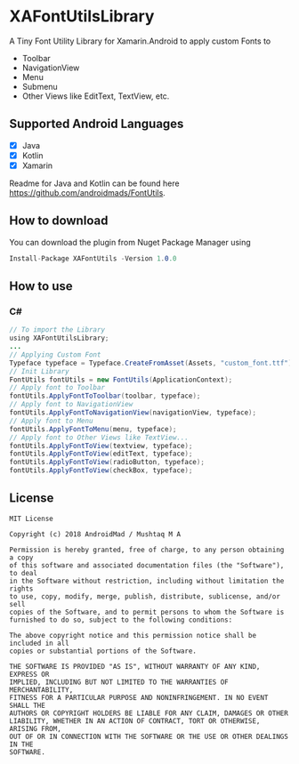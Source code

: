# XAFontUtilsLibrary
A Tiny Font Utility Library for Xamarin.Android to apply custom Fonts to 
* Toolbar
* NavigationView
* Menu
* Submenu
* Other Views like EditText, TextView, etc.

## Supported Android Languages
- [x] Java
- [x] Kotlin
- [x] Xamarin

Readme for Java and Kotlin can be found here https://github.com/androidmads/FontUtils.

## How to download
You can download the plugin from Nuget Package Manager using 

```csharp
Install-Package XAFontUtils -Version 1.0.0
```

## How to use
### C#
```java
// To import the Library
using XAFontUtilsLibrary;
...
// Applying Custom Font
Typeface typeface = Typeface.CreateFromAsset(Assets, "custom_font.ttf");
// Init Library
FontUtils fontUtils = new FontUtils(ApplicationContext);
// Apply font to Toolbar
fontUtils.ApplyFontToToolbar(toolbar, typeface);
// Apply font to NavigationView
fontUtils.ApplyFontToNavigationView(navigationView, typeface);
// Apply font to Menu
fontUtils.ApplyFontToMenu(menu, typeface);
// Apply font to Other Views like TextView...
fontUtils.ApplyFontToView(textview, typeface);
fontUtils.ApplyFontToView(editText, typeface);
fontUtils.ApplyFontToView(radioButton, typeface);
fontUtils.ApplyFontToView(checkBox, typeface);
```
## License
```
MIT License

Copyright (c) 2018 AndroidMad / Mushtaq M A

Permission is hereby granted, free of charge, to any person obtaining a copy
of this software and associated documentation files (the "Software"), to deal
in the Software without restriction, including without limitation the rights
to use, copy, modify, merge, publish, distribute, sublicense, and/or sell
copies of the Software, and to permit persons to whom the Software is
furnished to do so, subject to the following conditions:

The above copyright notice and this permission notice shall be included in all
copies or substantial portions of the Software.

THE SOFTWARE IS PROVIDED "AS IS", WITHOUT WARRANTY OF ANY KIND, EXPRESS OR
IMPLIED, INCLUDING BUT NOT LIMITED TO THE WARRANTIES OF MERCHANTABILITY,
FITNESS FOR A PARTICULAR PURPOSE AND NONINFRINGEMENT. IN NO EVENT SHALL THE
AUTHORS OR COPYRIGHT HOLDERS BE LIABLE FOR ANY CLAIM, DAMAGES OR OTHER
LIABILITY, WHETHER IN AN ACTION OF CONTRACT, TORT OR OTHERWISE, ARISING FROM,
OUT OF OR IN CONNECTION WITH THE SOFTWARE OR THE USE OR OTHER DEALINGS IN THE
SOFTWARE.
```
